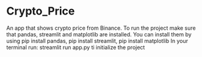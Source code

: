 # Crypto_Price
An app that shows crypto price from Binance.
To run the project make sure that pandas, streamlit and matplotlib are installed.
You can install them by using pip install pandas, pip install streamlit, pip install matplotlib
In your terminal run: streamlit run app.py ti initialize the project
